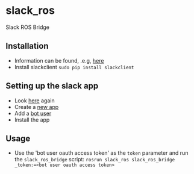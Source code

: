 # slack_ros
Slack ROS Bridge

## Installation
* Information can be found, .e.g, [here](https://www.fullstackpython.com/blog/build-first-slack-bot-python.html)
* Install slackclient `sudo pip install slackclient`

## Setting up the slack app
* Look [here](https://www.fullstackpython.com/blog/build-first-slack-bot-python.html) again
* Create a [new app](https://api.slack.com/apps?new_app=1)
* Add a [bot user](https://api.slack.com/bot-users)
* Install the app

## Usage
* Use the 'bot user oauth access token' as the `token` parameter and run the `slack_ros_bridge` script: `rosrun slack_ros slack_ros_bridge _token:=<bot user oauth access token>`
